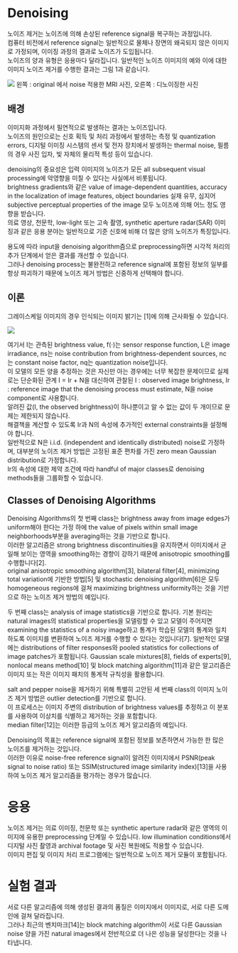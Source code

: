# Denoising

노이즈 제거는 노이즈에 의해 손상된 reference signal을 복구하는 과정입니다.   
컴퓨터 비전에서 reference signal는 일반적으로 물체나 장면의 왜곡되지 않은 이미지로 가정되며, 이미징 과정의 결과로 노이즈가 도입됩니다.   
노이즈의 양과 유형은 응용마다 달라집니다. 일반적인 노이즈 이미지의 예와 이에 대한 이미지 노이즈 제거를 수행한 결과는 그림 1과 같습니다.  

![](https://github.com/leesangjun1903/Computer-Tomograpy/blob/main/image/%E1%84%89%E1%85%B3%E1%84%8F%E1%85%B3%E1%84%85%E1%85%B5%E1%86%AB%E1%84%89%E1%85%A3%E1%86%BA%202024-07-16%20%E1%84%8B%E1%85%A9%E1%84%92%E1%85%AE%201.55.46.png)
왼쪽 : original 에서 noise 적용한 MRI 사진, 오른쪽 : 디노이징한 사진

## 배경
이미지화 과정에서 필연적으로 발생하는 결과는 노이즈입니다.   
노이즈의 원인으로는 신호 획득 및 처리 과정에서 발생하는 측정 및 quantization errors, 디지털 이미징 시스템의 센서 및 전자 장치에서 발생하는 thermal noise, 필름의 경우 사진 입자, 빛 자체의 물리적 특성 등이 있습니다.

denoising의 중요성은 입력 이미지의 노이즈가 모든 all subsequent visual processing에 악영향을 미칠 수 있다는 사실에서 비롯됩니다.   
brightness gradients와 같은 value of image-dependent quantities, accuracy in the localization of image features, object boundaries 실재 유무, 심지어 subjective perceptual properties of the image 모두 노이즈에 의해 어느 정도 영향을 받습니다.   
의료 영상, 천문학, low-light 또는 고속 촬영, synthetic aperture radar(SAR) 이미징과 같은 응용 분야는 일반적으로 기준 신호에 비해 더 많은 양의 노이즈가 특징입니다.  

용도에 따라 input을 denoising algorithm즘으로 preprocessing하면 시각적 처리의 추가 단계에서 얻은 결과를 개선할 수 있습니다.   
그러나 denoising process는 불완전하고 reference signal에 포함된 정보의 일부를 항상 파괴하기 때문에 노이즈 제거 방법은 신중하게 선택해야 합니다.  

## 이론
그레이스케일 이미지의 경우 인식되는 이미지 밝기는 [1]에 의해 근사화될 수 있습니다.

![](https://github.com/leesangjun1903/Computer-Tomograpy/blob/main/image/%E1%84%89%E1%85%B3%E1%84%8F%E1%85%B3%E1%84%85%E1%85%B5%E1%86%AB%E1%84%89%E1%85%A3%E1%86%BA%202024-07-16%20%E1%84%8B%E1%85%A9%E1%84%92%E1%85%AE%202.26.39.png)

여기서 I는 관측된 brightness value, f(·)는 sensor response function, L은 image irradiance, ns는 noise contribution from brightness-dependent sources, nc는 constant noise factor, nq는 quantization noise입니다.  
이 모델의 모든 양을 추정하는 것은 자신만 아는 경우에는 너무 복잡한 문제이므로 실제로는 단순화된 관계 I = Ir + N을 대신하여 관찰된 I : observed image brightness, Ir : reference image that the denoising process must estimate, N을 noise component로 사용합니다.   
알려진 값(I, the observed brightness)이 하나뿐이고 알 수 없는 값이 두 개이므로 문제는 제한되지 않습니다.  
해결책을 계산할 수 있도록 Ir과 N의 속성에 추가적인 external constraints을 설정해야 합니다.   
일반적으로 N은 i.i.d. (independent and identically distributed) noise로 가정하며, 대부분의 노이즈 제거 방법은 고정된 표준 편차를 가진 zero mean Gaussian distribution로 가정합니다.   
Ir의 속성에 대한 제약 조건에 따라 handful of major classes로 denoising methods들을 그룹화할 수 있습니다.  

## Classes of Denoising Algorithms
Denoising Algorithms의 첫 번째 class는 brightness away from image edges가 uniform해야 한다는 가정 하에 the value of pixels within small image neighborhoods부분을 averaging하는 것을 기반으로 합니다.  
이러한 알고리즘은 strong brightness discontinuities을 유지하면서 이미지에서 균일해 보이는 영역을 smoothing하는 경향이 강하기 때문에 anisotropic smoothing를 수행합니다[2].  
original anisotropic smoothing algorithm[3], bilateral filter[4], minimizing total variation에 기반한 방법[5] 및 stochastic denoising algorithm[6]은 모두 homogeneous regions에 걸쳐 maximizing brightness uniformity하는 것을 기반으로 하는 노이즈 제거 방법의 예입니다.   

두 번째 class는 analysis of image statistics을 기반으로 합니다. 
기본 원리는 natural images의 statistical properties을 모델링할 수 있고 모델이 주어지면 examining the statistics of a noisy image하고 통계가 학습된 모델의 통계와 일치하도록 이미지를 변환하여 노이즈 제거를 수행할 수 있다는 것입니다[7]. 
일반적인 모델에는 distributions of filter responses와 pooled statistics for collections of image patches가 포함됩니다. 
Gaussian scale mixtures[8], fields of experts[9], nonlocal means method[10] 및 block matching algorithm[11]과 같은 알고리즘은 이미지 또는 작은 이미지 패치의 통계적 규칙성을 활용합니다.

salt and pepper noise을 제거하기 위해 특별히 고안된 세 번째 class의 이미지 노이즈 제거 방법은 outlier detection를 기반으로 합니다.  
이 프로세스는 이미지 주변의 distribution of brightness values를 추정하고 이 분포를 사용하여 이상치를 식별하고 제거하는 것을 포함합니다.   
median filter[12]는 이러한 등급의 노이즈 제거 알고리즘의 예입니다.

Denoising의 목표는 reference signal에 포함된 정보를 보존하면서 가능한 한 많은 노이즈를 제거하는 것입니다.   
이러한 이유로 noise-free reference signal이 알려진 이미지에서 PSNR(peak signal to noise ratio) 또는 SSIM(structured image similarity index)[13]을 사용하여 노이즈 제거 알고리즘을 평가하는 경우가 많습니다.

# 응용
노이즈 제거는 의료 이미징, 천문학 또는 synthetic aperture radar와 같은 영역의 이미지에 유용한 preprocessing 단계일 수 있습니다. 
low illumination conditions에서 디지털 사진 촬영과 archival footage 및 사진 복원에도 적용할 수 있습니다.  
이미지 편집 및 이미지 처리 프로그램에는 일반적으로 노이즈 제거 모듈이 포함됩니다.

# 실험 결과
서로 다른 알고리즘에 의해 생성된 결과의 품질은 이미지에서 이미지로, 서로 다른 도메인에 걸쳐 달라집니다.   
그러나 최근의 벤치마크[14]는 block matching algorithm이 서로 다른 Gaussian noise 양을 가진 natural images에서 전반적으로 더 나은 성능을 달성한다는 것을 나타냅니다.



